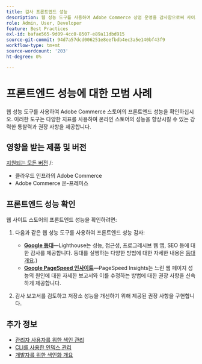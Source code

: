 ```yaml
---
title: 감사 프론트엔드 성능
description: 웹 성능 도구를 사용하여 Adobe Commerce 상점 운영을 감사함으로써 사이트 성능에 부정적인 영향을 미치는 문제를 식별하고 해결합니다.
role: Admin, User, Developer
feature: Best Practices
exl-id: bafae565-9d09-4cc0-8507-e89a11dbd915
source-git-commit: 94d7a57dcd006251e8eefbdb4ec3a5e140bf43f9
workflow-type: tm+mt
source-wordcount: '203'
ht-degree: 0%

---
```


# 프론트엔드 성능에 대한 모범 사례

웹 성능 도구를 사용하여 Adobe Commerce 스토어의 프론트엔드 성능을 확인하십시오.
이러한 도구는 다양한 지표를 사용하여 온라인 스토어의 성능을 향상시킬 수 있는 강력한 통찰력과 권장 사항을 제공합니다.

## 영향을 받는 제품 및 버전

[지원되는 모든 버전](../../../release/versions.md) /:

- 클라우드 인프라의 Adobe Commerce
- Adobe Commerce 온-프레미스

## 프론트엔드 성능 확인

웹 사이트 스토어의 프론트엔드 성능을 확인하려면:

1. 다음과 같은 웹 성능 도구를 사용하여 프론트엔드 성능 감사:

   - **[Google 등대](https://web.dev/measure/)**—Lighthouse는 성능, 접근성, 프로그레시브 웹 앱, SEO 등에 대한 감사를 제공합니다. 등대를 실행하는 다양한 방법에 대한 자세한 내용은 [등대 개요](https://developer.chrome.com/docs/lighthouse/overview).)
   - **[Google PageSpeed 인사이트](https://pagespeed.web.dev/)**—PageSpeed Insights는 느린 웹 페이지 성능의 원인에 대한 자세한 보고서와 이를 수정하는 방법에 대한 권장 사항을 신속하게 제공합니다.

1. 감사 보고서를 검토하고 저장소 성능을 개선하기 위해 제공된 권장 사항을 구현합니다.

## 추가 정보

- [관리자 사용자를 위한 색인 관리](../../../configuration/cli/manage-indexers.md#configure-indexers)
- [CLI를 사용한 인덱스 관리](https://experienceleague.adobe.com/docs/commerce-operations/configuration-guide/cli/manage-indexers.html)
- [개발자를 위한 색인화 개요](https://developer.adobe.com/commerce/php/development/components/indexing/)
